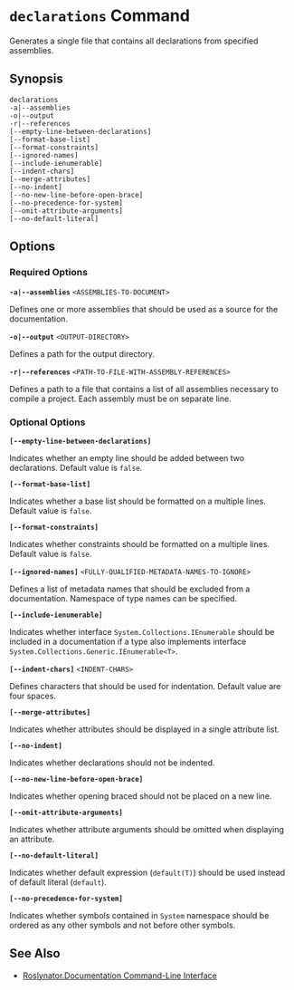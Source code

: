 
# `declarations` Command

Generates a single file that contains all declarations from specified assemblies.

## Synopsis

```
declarations
-a|--assemblies
-o|--output
-r|--references
[--empty-line-between-declarations]
[--format-base-list]
[--format-constraints]
[--ignored-names]
[--include-ienumerable]
[--indent-chars]
[--merge-attributes]
[--no-indent]
[--no-new-line-before-open-brace]
[--no-precedence-for-system]
[--omit-attribute-arguments]
[--no-default-literal]
```

## Options

### Required Options

**`-a|--assemblies`** `<ASSEMBLIES-TO-DOCUMENT>`

Defines one or more assemblies that should be used as a source for the documentation.

**`-o|--output`** `<OUTPUT-DIRECTORY>`

Defines a path for the output directory.

**`-r|--references`** `<PATH-TO-FILE-WITH-ASSEMBLY-REFERENCES>`

Defines a path to a file that contains a list of all assemblies necessary to compile a project. Each assembly must be on separate line.

### Optional Options

**`[--empty-line-between-declarations]`**

Indicates whether an empty line should be added between two declarations. Default value is `false`.

**`[--format-base-list]`**

Indicates whether a base list should be formatted on a multiple lines. Default value is `false`.

**`[--format-constraints]`**

Indicates whether constraints should be formatted on a multiple lines. Default value is `false`.

**`[--ignored-names]`** `<FULLY-QUALIFIED-METADATA-NAMES-TO-IGNORE>`

Defines a list of metadata names that should be excluded from a documentation. Namespace of type names can be specified.

**`[--include-ienumerable]`**

Indicates whether interface `System.Collections.IEnumerable` should be included in a documentation if a type also implements interface `System.Collections.Generic.IEnumerable<T>`.

**`[--indent-chars]`** `<INDENT-CHARS>`

Defines characters that should be used for indentation. Default value are four spaces.

**`[--merge-attributes]`**

Indicates whether attributes should be displayed in a single attribute list.

**`[--no-indent]`**

Indicates whether declarations should not be indented.

**`[--no-new-line-before-open-brace]`**

Indicates whether opening braced should not be placed on a new line.

**`[--omit-attribute-arguments]`**

Indicates whether attribute arguments should be omitted when displaying an attribute.

**`[--no-default-literal]`**

Indicates whether default expression (`default(T)`) should be used instead of default literal (`default`).

**`[--no-precedence-for-system]`**

Indicates whether symbols contained in `System` namespace should be ordered as any other symbols and not before other symbols.

## See Also

* [Roslynator.Documentation Command-Line Interface](README.md)
